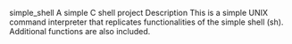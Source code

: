 simple_shell
A simple C shell project
Description
This is a simple UNIX command interpreter that replicates functionalities of the simple shell (sh). Additional functions are also included.